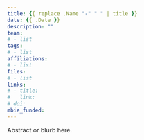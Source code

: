 ```yaml
---
title: {{ replace .Name "-" " " | title }}
date: {{ .Date }}
description: ""
team:
# - list
tags:
# - list
affiliations:
# - list
files:
# - list
links:
# - title:
#   link:
# doi:
mbie_funded:
---
```


Abstract or blurb here.
